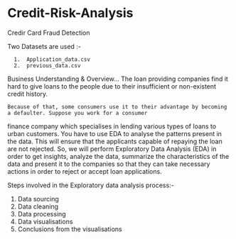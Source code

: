 # Credit-Risk-Analysis
Credir Card Fraud Detection

Two Datasets are used :-

      1.  Application_data.csv  
      2.  previous_data.csv
      
      
Business Understanding & Overview...
   The loan providing companies find it hard to give loans to the people due to their insufficient or non-existent credit history. 
    
    Because of that, some consumers use it to their advantage by becoming a defaulter. Suppose you work for a consumer 
 finance company which specialises in lending various types of loans to urban customers. You have to use EDA to analyse the patterns 
 present in the data. This will ensure that the applicants capable of repaying the loan are not rejected.
    So, we will perform Exploratory Data Analysis (EDA) in order to get insights, analyze the data, summarize the characteristics of the 
 data and present it to the companies so  that they can take necessary actions in order to reject or accept loan applications.

      
                        
Steps involved in the Exploratory data analysis process:- 

  1. Data sourcing
  2. Data cleaning
  3. Data processing
  4. Data visualisations
  5. Conclusions from the visualisations
